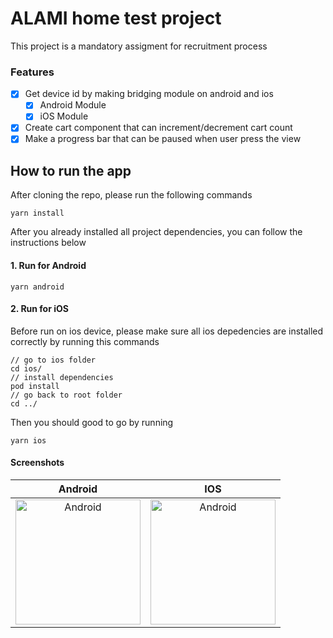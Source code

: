 # ALAMI home test project
This project is a mandatory assigment for recruitment process

### Features
- [x] Get device id by making bridging module on android and ios
  - [x] Android Module
  - [x] iOS Module
- [x] Create cart component that can increment/decrement cart count
- [x] Make a progress bar that can be paused when user press the view

## How to run the app
After cloning the repo, please run the following commands
```
yarn install
```
After you already installed all project dependencies, you can follow the instructions below

#### 1. Run for Android
```
yarn android
```

#### 2. Run for iOS
Before run on ios device, please make sure all ios depedencies are installed correctly by running this commands
```
// go to ios folder
cd ios/
// install dependencies
pod install
// go back to root folder
cd ../
```
Then you should good to go by running 
```
yarn ios
```

#### Screenshots
Android                    |  IOS
:-------------------------:|:-------------------------:
<img src="https://drive.google.com/uc?export=view&id=1D-Rhw6pTDWqHaviOosIr5MeMxCRvMx17" alt="Android" style="width: 200px"/> | <img src="https://drive.google.com/uc?export=view&id=1mxuy9o8j_NBzZin5cUz67dx5VVDpdvuo" alt="Android" style="width: 200px"/>
